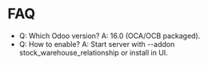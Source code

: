 # FAQ

- Q: Which Odoo version? A: 16.0 (OCA/OCB packaged).
- Q: How to enable? A: Start server with --addon stock_warehouse_relationship or install in UI.
